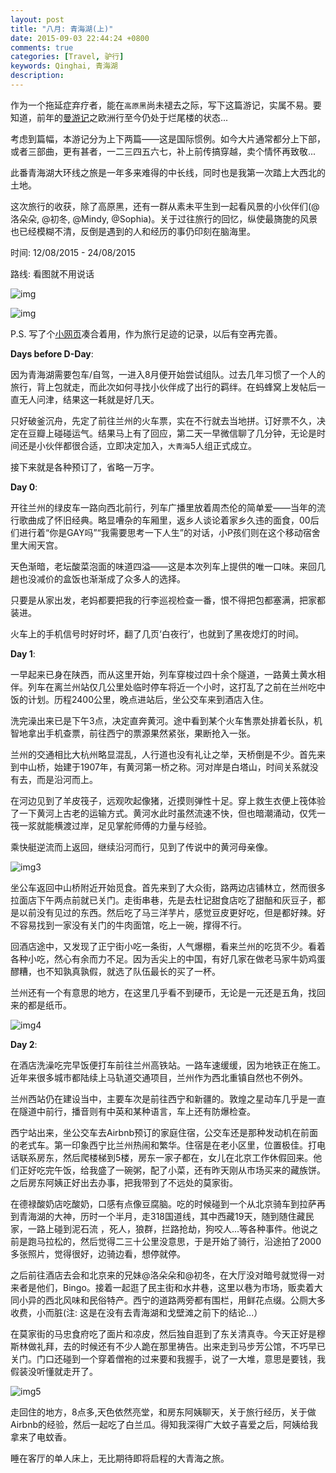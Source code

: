 ```yaml
---
layout: post
title: "八月: 青海湖(上)"
date: 2015-09-03 22:44:24 +0800
comments: true
categories: [Travel, 驴行]
keywords: Qinghai, 青海湖
description: 
---
```

作为一个拖延症弃疗者，能在`高原黑`尚未褪去之际，写下这篇游记，实属不易。要知道，前年的[曼游记][1]之欧洲行至今仍处于烂尾楼的状态...

考虑到篇幅，本游记分为上下两篇——这是国际惯例。如今大片通常都分上下部，或者三部曲，更有甚者，一二三四五六七，补上前传搞穿越，卖个情怀再致敬...

此番青海湖大环线之旅是一年多来难得的中长线，同时也是我第一次踏上大西北的土地。

这次旅行的收获，除了高原黑，还有一群从素未平生到一起看风景的小伙伴们(@洛朵朵, @初冬, @Mindy, @Sophia)。关于过往旅行的回忆，纵使最旖旎的风景也已经模糊不清，反倒是遇到的人和经历的事仍印刻在脑海里。

时间: 12/08/2015 - 24/08/2015

路线: 看图就不用说话

![img][img1]

<!-- more -->

![img][img2]

P.S. 写了个[小网页][2]凑合着用，作为旅行足迹的记录，以后有空再完善。

__Days before D-Day__:

因为青海湖需要包车/自驾，一进入8月便开始尝试组队。过去几年习惯了一个人的旅行，背上包就走，而此次如何寻找小伙伴成了出行的羁绊。在蚂蜂窝上发帖后一直无人问津，结果这一耗就是好几天。

只好破釜沉舟，先定了前往兰州的火车票，实在不行就去当地拼。订好票不久，决定在豆瓣上碰碰运气。结果马上有了回应，第二天一早微信聊了几分钟，无论是时间还是小伙伴都很合适，立即决定加入，`大青海`5人组正式成立。

接下来就是各种预订了，省略一万字。

__Day 0__:

开往兰州的绿皮车一路向西北前行，列车广播里放着周杰伦的简单爱——当年的流行歌曲成了怀旧经典。略显嘈杂的车厢里，返乡人谈论着家乡久违的面食，00后们进行着“你是GAY吗”“我需要思考一下人生”的对话，小P孩们则在这个移动宿舍里大闹天宫。

天色渐暗，老坛酸菜泡面的味道四溢——这是本次列车上提供的唯一口味。来回几趟也没减价的盒饭也渐渐成了众多人的选择。

只要是从家出发，老妈都要把我的行李巡视检查一番，恨不得把包都塞满，把家都装进。

火车上的手机信号时好时坏，翻了几页‘白夜行’，也就到了黑夜熄灯的时间。

__Day 1__: 

一早起来已身在陕西，而从这里开始，列车穿梭过四十余个隧道，一路黄土黄水相伴。列车在离兰州站仅几公里处临时停车将近一个小时，这打乱了之前在兰州吃中饭的计划。历程2400公里，晚点进站后，坐公交车来到酒店入住。

洗完澡出来已是下午3点，决定直奔黄河。途中看到某个火车售票处排着长队，机智地拿出手机查票，前往西宁的票源果然紧张，果断抢入一张。

兰州的交通相比大杭州略显混乱，人行道也没有礼让之举，天桥倒是不少。首先来到中山桥，始建于1907年，有黄河第一桥之称。河对岸是白塔山，时间关系就没有去，而是沿河而上。

在河边见到了羊皮筏子，远观吹起像猪，近摸则弹性十足。穿上救生衣便上筏体验了一下黄河上古老的运输方式。黄河水此时虽然流速不快，但也暗潮涌动，仅凭一筏一浆就能横渡过岸，足见掌舵师傅的力量与经验。

乘快艇逆流而上返回，继续沿河而行，见到了传说中的黄河母亲像。

![img3][img3]

坐公车返回中山桥附近开始觅食。首先来到了大众街，路两边店铺林立，然而很多拉面店下午两点前就已关门。走街串巷，先是去杜记甜食店吃了甜醅和灰豆子，都是以前没有见过的东西。然后吃了马三洋芋片，感觉豆皮更好吃，但是都好辣。好不容易找到一家没有关门的牛肉面馆，吃上一碗，撑得不行。

回酒店途中，又发现了正宁街小吃一条街，人气爆棚，看来兰州的吃货不少。看着各种小吃，然心有余而力不足。因为舌尖上的中国，有好几家在做老马家牛奶鸡蛋醪糟，也不知孰真孰假，就选了队伍最长的买了一杯。

兰州还有一个有意思的地方，在这里几乎看不到硬币，无论是一元还是五角，找回来的都是纸币。

![img4][img4]

__Day 2__:

在酒店洗澡吃完早饭便打车前往兰州高铁站。一路车速缓缓，因为地铁正在施工。近年来很多城市都陆续上马轨道交通项目，兰州作为西北重镇自然也不例外。

兰州西站仍在建设当中，主要车次是前往西宁和新疆的。敦煌之星动车几乎是一直在隧道中前行，播音则有中英和某种语言，车上还有防爆检查。

西宁站出来，坐公交车去Airbnb预订的家庭住宿，公交车还是那种发动机在前面的老式车。第一印象西宁比兰州热闹和繁华。住宿是在老小区里，位置极佳。打电话联系房东，然后爬楼梯到5楼，房东一家子都在，女儿在北京工作休假回来。他们正好吃完午饭，给我盛了一碗粥，配了小菜，还有昨天刚从市场买来的藏族饼。之后房东阿姨正好出去办事，把我带到了不远处的莫家街。

在德禄酸奶店吃酸奶，口感有点像豆腐脑。吃的时候碰到一个从北京骑车到拉萨再到青海湖的大神，历时一个半月，走318国道线，其中西藏19天，随到随住藏民家，一路上碰到泥石流 ，死人，狼群，拦路抢劫，狗咬人...等各种事件。他说之前是跑马拉松的，然后觉得二三十公里没意思，于是开始了骑行，沿途拍了2000多张照片，觉得很好，边骑边看，想停就停。

之后前往酒店去会和北京来的兄妹@洛朵朵和@初冬，在大厅没对暗号就觉得一对来者是他们，Bingo。接着一起逛了民主街和水井巷，这里以巷为市场，贩卖着大同小异的西北风味和民俗特产。西宁的道路两旁都有围栏，用鲜花点缀。公厕大多收费，小而脏(注: 这是在没有去青海湖和戈壁滩之前下的结论...）

在莫家街的马忠食府吃了面片和凉皮，然后独自逛到了东关清真寺。今天正好是穆斯林做礼拜，去的时候还有不少人跪在那里祷告。出来走到马步芳公馆，不巧早已关门。门口还碰到一个穿着僧袍的过来要和我握手，说了一大堆，意思是要钱，我假装没听懂就走开了。

![img5][img5]

走回住的地方，8点多,天色依然亮堂，和房东阿姨聊天，关于旅行经历，关于做Airbnb的经验，然后一起吃了白兰瓜。得知我深得广大蚊子喜爱之后，阿姨给我拿来了电蚊香。

睡在客厅的单人床上，无比期待即将启程的大青海之旅。


[1]: http://voice.lawrencesun.info/blog/categories/man-you-ji/

[2]: http://lawrencesun.info/travel/

[img1]: http://7xj95q.com1.z0.glb.clouddn.com/qinghaihu.png?imageView2/2/w/300/h/400/q/85|watermark/2/text/TGF3cmVuY2UgU3Vu/font/YXJpYWw=/fontsize/200/fill/I0VGRUZFRg==/dissolve/56/gravity/SouthEast/dx/10/dy/10

[img2]: http://7xj95q.com1.z0.glb.clouddn.com/aroundtheworld3.png?imageView2/2/w/300/h/400/q/85|watermark/2/text/TGF3cmVuY2UgU3Vu/font/YXJpYWw=/fontsize/200/fill/I0VGRUZFRg==/dissolve/56/gravity/SouthEast/dx/10/dy/10

[img3]: http://7xj95q.com1.z0.glb.clouddn.com/day1lanzhou.jpg?imageView2/2/q/85|watermark/2/text/TGF3cmVuY2UgU3Vu/font/YXJpYWw=/fontsize/300/fill/IzAwMDAwMA==/dissolve/70/gravity/SouthEast/dx/10/dy/10

[img4]: http://7xj95q.com1.z0.glb.clouddn.com/day1lanzhou2.jpg?imageView2/2/q/85|watermark/2/text/TGF3cmVuY2UgU3Vu/font/YXJpYWw=/fontsize/300/fill/IzAwMDAwMA==/dissolve/70/gravity/SouthEast/dx/10/dy/10


[img5]: http://7xj95q.com1.z0.glb.clouddn.com/day2xining.jpg?imageView2/2/q/85|watermark/2/text/TGF3cmVuY2UgU3Vu/font/YXJpYWw=/fontsize/300/fill/IzAwMDAwMA==/dissolve/70/gravity/SouthEast/dx/10/dy/10

